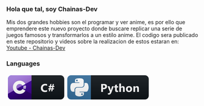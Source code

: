 ### Hola que tal, soy Chainas-Dev
Mis dos grandes hobbies son el programar y ver anime, es por ello que emprendere este nuevo proyecto donde buscare replicar una serie de juegos famosos y transformarlos a un estilo anime. El codigo sera publicado en este repositorio y videos sobre la realizacion de estos estaran en: [Youtube - Chainas-Dev](https://www.youtube.com/channel/UCWpdoxZYg19EBt00DU1qazA)

### Languages
<p align="left">
 <img src="https://raw.githubusercontent.com/8bithemant/8bithemant/master/svg/dev/languages/csharp.svg"alt="Twitter" style="vertical-align:top; margin:4px"><img src="https://raw.githubusercontent.com/8bithemant/8bithemant/master/svg/dev/languages/python.svg" alt="Twitter" style="vertical-align:top; margin:4px">
</p>
